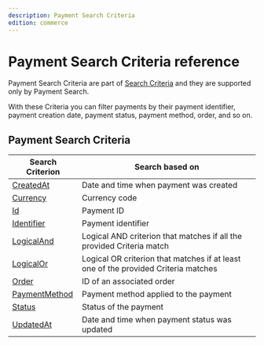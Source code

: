 ```yaml
---
description: Payment Search Criteria
edition: commerce
---
```


# Payment Search Criteria reference

Payment Search Criteria are part of [Search Criteria](search_criteria_reference.md) and they are supported only by Payment Search.

With these Criteria you can filter payments by their payment identifier, payment creation date, payment status, payment method, order, and so on.

## Payment Search Criteria

|Search Criterion|Search based on|
|-----|-----|
|[CreatedAt](payment_createdat_criterion.md)|Date and time when payment was created|
|[Currency](payment_currency_criterion.md)|Currency code|
|[Id](payment_id_criterion.md)|Payment ID|
|[Identifier](payment_identifier_criterion.md)|Payment identifier|
|[LogicalAnd](payment_logicaland_criterion.md)|Logical AND criterion that matches if all the provided Criteria match|
|[LogicalOr](payment_logicalor_criterion.md)|Logical OR criterion that matches if at least one of the provided Criteria matches|
|[Order](payment_order_criterion.md)|ID of an associated order|
|[PaymentMethod](payment_payment_method_criterion.md)|Payment method applied to the payment|
|[Status](payment_status_criterion.md)|Status of the payment|
|[UpdatedAt](payment_updatedat_criterion.md)|Date and time when payment status was updated|
